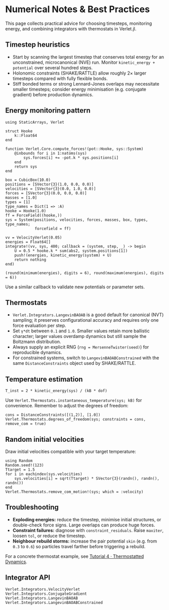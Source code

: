 # Numerical Notes & Best Practices

This page collects practical advice for choosing timesteps, monitoring energy,
and combining integrators with thermostats in Verlet.jl.

## Timestep heuristics

- Start by scanning the largest timestep that conserves total energy for an
  unconstrained, microcanonical (NVE) run. Monitor `kinetic_energy + potential`
  over several hundred steps.
- Holonomic constraints (SHAKE/RATTLE) allow roughly 2× larger timesteps compared
  with fully flexible bonds.
- Stiff bonded terms or strong Lennard-Jones overlaps may necessitate smaller
  timesteps; consider energy minimisation (e.g. conjugate gradient) before
  production dynamics.

## Energy monitoring pattern

```@example numerics
using StaticArrays, Verlet

struct Hooke
    k::Float64
end

function Verlet.Core.compute_forces!(pot::Hooke, sys::System)
    @inbounds for i in 1:natoms(sys)
        sys.forces[i] += -pot.k * sys.positions[i]
    end
    return sys
end

box = CubicBox(10.0)
positions = [SVector{3}(1.0, 0.0, 0.0)]
velocities = [SVector{3}(0.0, 1.0, 0.0)]
forces = [SVector{3}(0.0, 0.0, 0.0)]
masses = [1.0]
types = [1]
type_names = Dict(1 => :A)
hooke = Hooke(1.0)
ff = ForceField((hooke,))
sys = System(positions, velocities, forces, masses, box, types, type_names;
             forcefield = ff)

vv = VelocityVerlet(0.05)
energies = Float64[]
integrate!(vv, sys, 400; callback = (system, step, _) -> begin
    U = 0.5 * hooke.k * sum(abs2, system.positions[1])
    push!(energies, kinetic_energy(system) + U)
    return nothing
end)

(round(minimum(energies), digits = 6), round(maximum(energies), digits = 6))
```

Use a similar callback to validate new potentials or parameter sets.

## Thermostats

- `Verlet.Integrators.LangevinBAOAB` is a good default for canonical (NVT)
  sampling; it preserves configurational accuracy and requires only one force
  evaluation per step.
- Set `γ*dt` between `0.1` and `1.0`. Smaller values retain more ballistic
  character; larger values overdamp dynamics but still sample the Boltzmann
  distribution.
- Always supply an explicit RNG (`rng = MersenneTwister(seed)`) for reproducible
dynamics.
- For constrained systems, switch to `LangevinBAOABConstrained` with the same
  `DistanceConstraints` object used by SHAKE/RATTLE.

## Temperature estimation

```
T_inst = 2 * kinetic_energy(sys) / (kB * dof)
```

Use `Verlet.Thermostats.instantaneous_temperature(sys; kB)` for convenience.
Remember to adjust the degrees of freedom:

```@example numerics
cons = DistanceConstraints([(1,2)], [1.0])
Verlet.Thermostats.degrees_of_freedom(sys; constraints = cons, remove_com = true)
```

## Random initial velocities

Draw initial velocities compatible with your target temperature:

```@example numerics
using Random
Random.seed!(123)
Ttarget = 1.5
for i in eachindex(sys.velocities)
    sys.velocities[i] = sqrt(Ttarget) * SVector{3}(randn(), randn(), randn())
end
Verlet.Thermostats.remove_com_motion!(sys; which = :velocity)
```

## Troubleshooting

- **Exploding energies:** reduce the timestep, minimise initial structures, or
  double-check force signs. Large overlaps can produce huge forces.
- **Constraint failures:** diagnose with `constraint_residuals`. Raise
  `maxiter`, loosen `tol`, or reduce the timestep.
- **Neighbour rebuild storms:** increase the pair potential `skin` (e.g. from
  `0.3` to `0.6`) so particles travel farther before triggering a rebuild.

For a concrete thermostat example, see
[Tutorial 4 · Thermostatted Dynamics](../tutorials/thermostat.md).

## Integrator API

```@docs
Verlet.Integrators.VelocityVerlet
Verlet.Integrators.ConjugateGradient
Verlet.Integrators.LangevinBAOAB
Verlet.Integrators.LangevinBAOABConstrained
```
